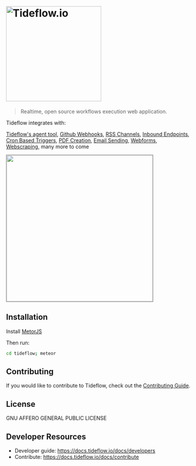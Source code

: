 # <a href='https://tideflow.io'><img src='https://raw.githubusercontent.com/tideflow-io/tideflow/b7d354c8d08d5934dcd2d351951eba29d84ed8dd/readme.jpg' width='260' alt='Tideflow.io'></a>

> Realtime, open source workflows execution web application.

Tideflow integrates with:

[Tideflow's agent tool](https://github.com/tideflow-io/tideflow-agent), [Github Webhooks](https://docs.tideflow.io/docs/services-gh-webhooks), [RSS Channels](https://docs.tideflow.io/docs/services-rss), [Inbound Endpoints](https://docs.tideflow.io/docs/services-endpoints), [Cron Based Triggers](https://docs.tideflow.io/docs/services-cron), [PDF Creation](https://docs.tideflow.io/docs/services-pdf), [Email Sending](https://docs.tideflow.io/docs/services-email-outgoing), [Webforms](https://docs.tideflow.io/docs/services-webforms), [Webscraping](https://docs.tideflow.io/docs/services-webparsy), many more to come

<img src="https://raw.githubusercontent.com/tideflow-io/tideflow/358d884a345071fcdb615b5b6777b21de15e6cd4/D13Ue_3WsAEu9zx.jpg" height="400" style="border:1px solid gray;">

## Installation

Install [MetorJS](https://www.meteor.com/install)

Then run:

```bash
cd tideflow; meteor
```

## Contributing

If you would like to contribute to Tideflow, check out the
[Contributing Guide](https://docs.tideflow.io/docs/contribute).

## License

GNU AFFERO GENERAL PUBLIC LICENSE

## Developer Resources

- Developer guide: https://docs.tideflow.io/docs/developers
- Contribute: https://docs.tideflow.io/docs/contribute

